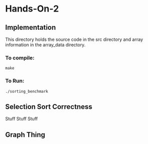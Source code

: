 # Hands-On-2
## Implementation
This directory holds the source code in the src directory and array information in the array_data directory.

### To compile:
```
make
```
### To Run:
```
./sorting_benchmark
```

## Selection Sort Correctness
Stuff Stuff Stuff

## Graph Thing